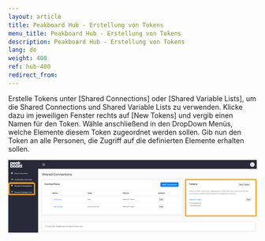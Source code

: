 ```yaml
---
layout: article
title: Peakboard Hub - Erstellung von Tokens 
menu_title: Peakboard Hub - Erstellung von Tokens 
description: Peakboard Hub - Erstellung von Tokens 
lang: de
weight: 400
ref: hub-400
redirect_from:
---
```

Erstelle Tokens unter [Shared Connections] oder [Shared Variable Lists], um die Shared Connections und Shared Variable Lists zu verwenden. 
Klicke dazu im jeweiligen Fenster rechts auf [New Tokens] und vergib einen Namen für den Token. 
Wähle anschließend in den DropDown Menüs, welche Elemente diesem Token zugeordnet werden sollen. 
Gib nun den Token an alle Personen, die Zugriff auf die definierten Elemente erhalten sollen.

![Tokens for Shared Connections](/assets/images/hub/hub_tokens.png) 
